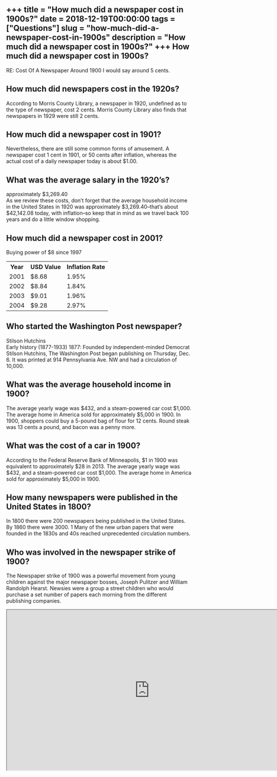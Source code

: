 +++
title = "How much did a newspaper cost in 1900s?"
date = 2018-12-19T00:00:00
tags = ["Questions"]
slug = "how-much-did-a-newspaper-cost-in-1900s"
description = "How much did a newspaper cost in 1900s?"
+++
How much did a newspaper cost in 1900s?
---------------------------------------

RE: Cost Of A Newspaper Around 1900 I would say around 5 cents.

How much did newspapers cost in the 1920s?
------------------------------------------

According to Morris County Library, a newspaper in 1920, undefined as to the type of newspaper, cost 2 cents. Morris County Library also finds that newspapers in 1929 were still 2 cents.

How much did a newspaper cost in 1901?
--------------------------------------

Nevertheless, there are still some common forms of amusement. A newspaper cost 1 cent in 1901, or 50 cents after inflation, whereas the actual cost of a daily newspaper today is about $1.00.

What was the average salary in the 1920’s?
------------------------------------------

approximately $3,269.40  
As we review these costs, don’t forget that the average household income in the United States in 1920 was approximately $3,269.40–that’s about $42,142.08 today, with inflation–so keep that in mind as we travel back 100 years and do a little window shopping.

How much did a newspaper cost in 2001?
--------------------------------------

Buying power of $8 since 1997

<table><tr><th>Year</th><th>USD Value</th><th>Inflation Rate</th></tr><tr><td>2001</td><td>$8.68</td><td>1.95%</td></tr><tr><td>2002</td><td>$8.84</td><td>1.84%</td></tr><tr><td>2003</td><td>$9.01</td><td>1.96%</td></tr><tr><td>2004</td><td>$9.28</td><td>2.97%</td></tr></table>

Who started the Washington Post newspaper?
------------------------------------------

Stilson Hutchins  
Early history (1877-1933) 1877: Founded by independent-minded Democrat Stilson Hutchins, The Washington Post began publishing on Thursday, Dec. 6. It was printed at 914 Pennsylvania Ave. NW and had a circulation of 10,000.

What was the average household income in 1900?
----------------------------------------------

The average yearly wage was $432, and a steam-powered car cost $1,000. The average home in America sold for approximately $5,000 in 1900. In 1900, shoppers could buy a 5-pound bag of flour for 12 cents. Round steak was 13 cents a pound, and bacon was a penny more.

What was the cost of a car in 1900?
-----------------------------------

According to the Federal Reserve Bank of Minneapolis, $1 in 1900 was equivalent to approximately $28 in 2013. The average yearly wage was $432, and a steam-powered car cost $1,000. The average home in America sold for approximately $5,000 in 1900.

How many newspapers were published in the United States in 1800?
----------------------------------------------------------------

In 1800 there were 200 newspapers being published in the United States. By 1860 there were 3000. 1 Many of the new urban papers that were founded in the 1830s and 40s reached unprecedented circulation numbers.

Who was involved in the newspaper strike of 1900?
-------------------------------------------------

The Newspaper strike of 1900 was a powerful movement from young children against the major newspaper bosses, Joseph Pulitzer and William Randolph Hearst. Newsies were a group a street children who would purchase a set number of papers each morning from the different publishing companies.

<iframe allow="accelerometer; autoplay; clipboard-write; encrypted-media; gyroscope; picture-in-picture" allowfullscreen="" class="__youtube_prefs__  epyt-is-override  no-lazyload" data-no-lazy="1" data-origheight="433" data-origwidth="770" data-skipgform_ajax_framebjll="" height="433" id="_ytid_44679" loading="lazy" src="https://www.youtube.com/embed/kIXKiECtdgs?enablejsapi=1&autoplay=0&cc_load_policy=0&cc_lang_pref=&iv_load_policy=1&loop=0&modestbranding=0&rel=1&fs=1&playsinline=0&autohide=2&theme=dark&color=red&controls=1&" title="YouTube player" width="770"></iframe>